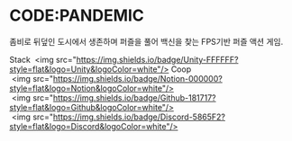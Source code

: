 # CODE:PANDEMIC

좀비로 뒤덮인 도시에서 생존하며 퍼즐을 풀어 백신을 찾는 FPS기반 퍼즐 액션 게임.

Stack
 <img src="https://img.shields.io/badge/Unity-FFFFFF?style=flat&logo=Unity&logoColor=white"/>
Coop
 <img src="https://img.shields.io/badge/Notion-000000?style=flat&logo=Notion&logoColor=white"/>
 <img src="https://img.shields.io/badge/Github-181717?style=flat&logo=Github&logoColor=white"/>
 <img src="https://img.shields.io/badge/Discord-5865F2?style=flat&logo=Discord&logoColor=white"/>
